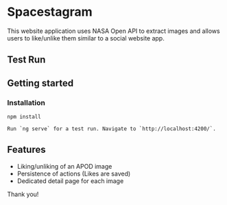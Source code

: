 # Spacestagram

This website application uses NASA Open API to extract images and allows users to like/unlike them similar to a social website app.

## Test Run

## Getting started
### Installation

```
npm install
```

```
Run `ng serve` for a test run. Navigate to `http://localhost:4200/`.
```

## Features

* Liking/unliking of an APOD image
* Persistence of actions (Likes are saved)
* Dedicated detail page for each image

Thank you!

